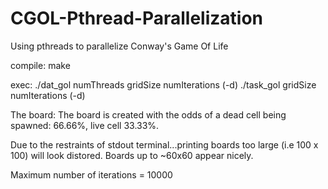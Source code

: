 # CGOL-Pthread-Parallelization
Using pthreads to parallelize Conway's Game Of Life

compile: make

exec:
./dat_gol numThreads gridSize numIterations (-d)
./task_gol gridSize numIterations (-d)

The board: The board is created with the odds of a dead cell being spawned: 66.66%, live cell 33.33%.

Due to the restraints of stdout terminal...printing boards too large (i.e 100 x 100) will look distored.
Boards up to ~60x60 appear nicely.

Maximum number of iterations = 10000

